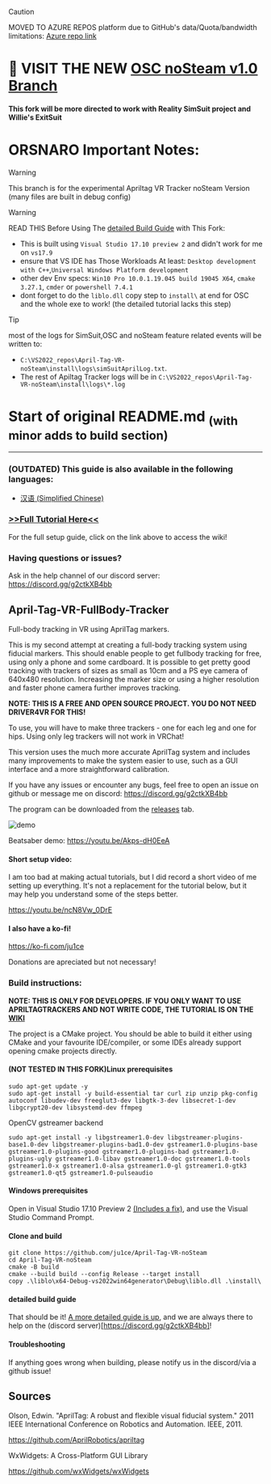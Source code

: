 > [!CAUTION]
> MOVED TO AZURE REPOS platform due to GitHub's data/Quota/bandwidth limitations: [Azure repo link](https://dev.azure.com/Reality-SimSuit/Reality-SimSuit/_git/April-Tag-VR-noSteam)

# 🚀 VISIT THE NEW [OSC noSteam v1.0 Branch](https://github.com/orsnaro/April-Tag-VR-noSteam/tree/ATT_OSC_noSteam) 

#### This fork will be more directed to work with Reality SimSuit project and Willie's ExitSuit 


# ORSNARO Important Notes:

> [!WARNING]  
> This branch is for the experimental Apriltag VR Tracker noSteam Version (many files are built in debug config)

> [!WARNING]  
> READ THIS Before Using The [detailed Build Guide](detailed-build-guide) with This Fork:

* This is built using `Visual Studio 17.10 preview 2` and didn't work for me on `vs17.9`
* ensure that VS IDE has Those Workloads At least: `Desktop development with C++`,`Universal Windows Platform development`
* other dev Env specs: `Win10 Pro 10.0.1.19.045 build 19045 X64`, `cmake 3.27.1`, `cmder` or `powershell 7.4.1`
* dont forget to do the `liblo.dll` copy step to `install\` at end for OSC and the whole exe to work! (the detailed tutorial lacks this step)


> [!TIP]  
> most of the logs for SimSuit,OSC and noSteam feature related events will be  written to:

* `C:\VS2022_repos\April-Tag-VR-noSteam\install\logs\simSuitAprilLog.txt`. 
* The rest of Apiltag Tracker logs will be in `C:\VS2022_repos\April-Tag-VR-noSteam\install\logs\*.log`

# Start of original README.md <sub>(with minor adds to build section)</sub>
-------

### (OUTDATED) This guide is also available in the following languages:

- [汉语 (Simplified Chinese)](/%E7%AE%80%E4%BD%93%E4%B8%AD%E6%96%87%E6%95%99%E7%A8%8B%EF%BC%88SimplifiedChineseTutorial%EF%BC%89.md)

### [>>Full Tutorial Here<<](https://github.com/ju1ce/April-Tag-VR-FullBody-Tracker/wiki)

For the full setup guide, click on the link above to access the wiki!

### Having questions or issues?

Ask in the help channel of our discord server: https://discord.gg/g2ctkXB4bb

## April-Tag-VR-FullBody-Tracker

Full-body tracking in VR using AprilTag markers.

This is my second attempt at creating a full-body tracking system using fiducial markers. This should enable people to get fullbody tracking for free, using only a phone and some cardboard. It is possible to get pretty good tracking with trackers of sizes as small as 10cm and a PS eye camera of 640x480 resolution. Increasing the marker size or using a higher resolution and faster phone camera further improves tracking.

**NOTE: THIS IS A FREE AND OPEN SOURCE PROJECT. YOU DO NOT NEED DRIVER4VR FOR THIS!**

To use, you will have to make three trackers - one for each leg and one for hips. Using only leg trackers will not work in VRChat!

This version uses the much more accurate AprilTag system and includes many improvements to make the system easier to use, such as a GUI interface and a more straightforward  calibration.

If you have any issues or encounter any bugs, feel free to open an issue on github or message me on discord: https://discord.gg/g2ctkXB4bb

The program can be downloaded from the [releases](https://github.com/ju1ce/April-Tag-VR-FullBody-Tracker/releases) tab.

![demo](images/demo.gif)

Beatsaber demo: https://youtu.be/Akps-dH0EeA

#### Short setup video:
I am too bad at making actual tutorials, but I did record a short video of me setting up everything. It's not a replacement for the tutorial below, but it may help you understand some of the steps better.

https://youtu.be/ncN8Vw_0DrE

#### I also have a ko-fi!

https://ko-fi.com/ju1ce

Donations are apreciated but not necessary!

### Build instructions:

**NOTE: THIS IS ONLY FOR DEVELOPERS. IF YOU ONLY WANT TO USE APRILTAGTRACKERS AND NOT WRITE CODE, THE TUTORIAL IS ON THE [WIKI](https://github.com/ju1ce/April-Tag-VR-FullBody-Tracker/wiki)**

The project is a CMake project. You should be able to build it either using CMake and your favourite IDE/compiler, or some IDEs already support opening cmake projects directly.

#### (NOT TESTED IN THIS FORK)Linux prerequisites
```
sudo apt-get update -y
sudo apt-get install -y build-essential tar curl zip unzip pkg-config autoconf libudev-dev freeglut3-dev libgtk-3-dev libsecret-1-dev libgcrypt20-dev libsystemd-dev ffmpeg
```
OpenCV gstreamer backend
```
sudo apt-get install -y libgstreamer1.0-dev libgstreamer-plugins-base1.0-dev libgstreamer-plugins-bad1.0-dev gstreamer1.0-plugins-base gstreamer1.0-plugins-good gstreamer1.0-plugins-bad gstreamer1.0-plugins-ugly gstreamer1.0-libav gstreamer1.0-doc gstreamer1.0-tools gstreamer1.0-x gstreamer1.0-alsa gstreamer1.0-gl gstreamer1.0-gtk3 gstreamer1.0-qt5 gstreamer1.0-pulseaudio
```


#### Windows prerequisites

Open in Visual Studio 17.10 Preview 2 [(Includes a fix)](https://github.com/microsoft/vcpkg/issues/31565#issuecomment-1723267213), and use the Visual Studio Command Prompt.

#### Clone and build
```
git clone https://github.com/ju1ce/April-Tag-VR-noSteam
cd April-Tag-VR-noSteam
cmake -B build
cmake --build build --config Release --target install
copy .\liblo\x64-Debug-vs2022win64generator\Debug\liblo.dll .\install\
```

 #### detailed build guide
That should be it! [A more detailed guide is up](https://github.com/ju1ce/April-Tag-VR-FullBody-Tracker/blob/master/WindowsBuild_Simple.md), and we are always there to help on the (discord server)[https://discord.gg/g2ctkXB4bb]!

#### Troubleshooting

If anything goes wrong when building, please notify us in the discord/via a github issue!

## Sources
Olson, Edwin. "AprilTag: A robust and flexible visual fiducial system." 2011 IEEE International Conference on Robotics and Automation. IEEE, 2011.

https://github.com/AprilRobotics/apriltag

WxWidgets: A Cross-Platform GUI Library

https://github.com/wxWidgets/wxWidgets
